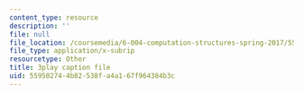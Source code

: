 ```yaml
---
content_type: resource
description: ''
file: null
file_location: /coursemedia/6-004-computation-structures-spring-2017/559502744b82538fa4a167f964384b3c_qY5Rr-PTMMc.vtt
file_type: application/x-subrip
resourcetype: Other
title: 3play caption file
uid: 55950274-4b82-538f-a4a1-67f964384b3c
---
```

